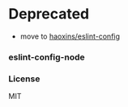 
# Deprecated

* move to [haoxins/eslint-config](https://github.com/haoxins/eslint-config)

### eslint-config-node

### License
MIT
